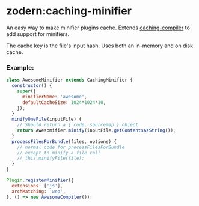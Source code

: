 # zodern:caching-minifier

An easy way to make minifier plugins cache. Extends [caching-compiler](https://atmospherejs.com/meteor/caching-compiler) to add support for minifiers.

The cache key is the file's input hash. Uses both an in-memory and on disk cache.

### Example:

```js
class AwesomeMinifier extends CachingMinifier {
  constructor() {
    super({
      minifierName: 'awesome',
      defaultCacheSize: 1024*1024*10,
    });
  }
  minifyOneFile(inputFile) {
    // Should return a { code, sourcemap } object.
    return Awesomifier.minify(inputFile.getContentsAsString());
  }
  processFilesForBundle(files, options) {
    // normal code for processFilesForBundle
    // except to minify a file call
    // this.minifyFile(file);
  }
}

Plugin.registerMinifier({
  extensions: ['js'],
  archMatching: 'web',
}, () => new AwesomeCompiler());
```
